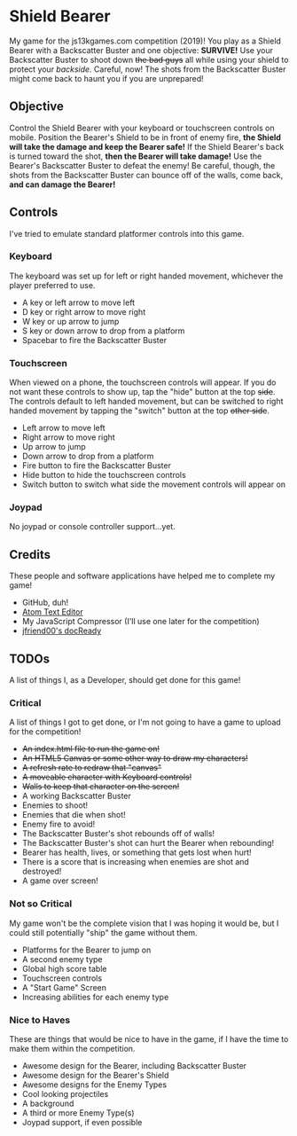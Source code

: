 # Shield Bearer
My game for the js13kgames.com competition (2019)!  You play as a Shield Bearer with a Backscatter Buster and one objective: **SURVIVE!**  Use your Backscatter Buster to shoot down ~~the bad guys~~ all while using your shield to protect your _backside._  Careful, now!  The shots from the Backscatter Buster might come back to haunt you if you are unprepared!

## Objective
Control the Shield Bearer with your keyboard or touchscreen controls on mobile.  Position the Bearer's Shield to be in front of enemy fire, **the Shield will take the damage and keep the Bearer safe!**  If the Shield Bearer's back is turned toward the shot, **then the Bearer will take damage!**  Use the Bearer's Backscatter Buster to defeat the enemy!  Be careful, though, the shots from the Backscatter Buster can bounce off of the walls, come back, **and can damage the Bearer!**

## Controls
I've tried to emulate standard platformer controls into this game.
### Keyboard
The keyboard was set up for left or right handed movement, whichever the player preferred to use.
* A key or left arrow to move left
* D key or right arrow to move right
* W key or up arrow to jump
* S key or down arrow to drop from a platform
* Spacebar to fire the Backscatter Buster
### Touchscreen
When viewed on a phone, the touchscreen controls will appear.  If you do not want these controls to show up, tap the "hide" button at the top ~~side~~.  The controls default to left handed movement, but can be switched to right handed movement by tapping the "switch" button at the top ~~other side~~.
* Left arrow to move left
* Right arrow to move right
* Up arrow to jump
* Down arrow to drop from a platform
* Fire button to fire the Backscatter Buster
* Hide button to hide the touchscreen controls
* Switch button to switch what side the movement controls will appear on
### Joypad
No joypad or console controller support...yet.

## Credits
These people and software applications have helped me to complete my game!
* GitHub, duh!
* [Atom Text Editor](https://atom.io/)
* My JavaScript Compressor (I'll use one later for the competition)
* [jfriend00's docReady](https://github.com/jfriend00/docReady)

## TODOs
A list of things I, as a Developer, should get done for this game!
### Critical
A list of things I got to get done, or I'm not going to have a game to upload for the competition!
* ~~An index.html file to run the game on!~~
* ~~An HTML5 Canvas or some other way to draw my characters!~~
* ~~A refresh rate to redraw that "canvas"~~
* ~~A moveable character with Keyboard controls!~~
* ~~Walls to keep that character on the screen!~~
* A working Backscatter Buster
* Enemies to shoot!
* Enemies that die when shot!
* Enemy fire to avoid!
* The Backscatter Buster's shot rebounds off of walls!
* The Backscatter Buster's shot can hurt the Bearer when rebounding!
* Bearer has health, lives, or something that gets lost when hurt!
* There is a score that is increasing when enemies are shot and destroyed!
* A game over screen!
### Not so Critical
My game won't be the complete vision that I was hoping it would be, but I could still potentially "ship" the game without them.
* Platforms for the Bearer to jump on
* A second enemy type
* Global high score table
* Touchscreen controls
* A "Start Game" Screen
* Increasing abilities for each enemy type
### Nice to Haves
These are things that would be nice to have in the game, if I have the time to make them within the competition.
* Awesome design for the Bearer, including Backscatter Buster
* Awesome design for the Bearer's Shield
* Awesome designs for the Enemy Types
* Cool looking projectiles
* A background
* A third or more Enemy Type(s)
* Joypad support, if even possible
